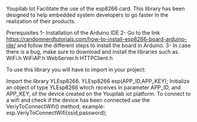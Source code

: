 Youpilab Iot Facilitate the use of the esp8266 card. This library has been designed to help embedded system developers to go faster in the realization of their products.

Prerequisites 1- Installation of the Arduino IDE 2- Go to the link https://randomnerdtutorials.com/how-to-install-esp8266-board-arduino-ide/ and follow the different steps to install the board in Arduino. 3- In case there is a bug, make sure to download and install the libraries such as. WiFi.h WiFiAP.h WebServer.h HTTPClient.h

To use this library you will have to import in your project:

Import the library YLEsp8266. YLEsp8266 esp(APP_ID,APP_KEY); Initialize an object of type YLEsp8266 which receives in parameter APP_ID, and APP_KEY, of the device created on the Youpilab iot platform. To connect to a wifi and check if the device has been connected use the VeriyToConnectWifi() method; example: esp.VeriyToConnectWifi(ssid,password);